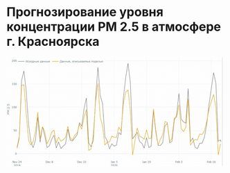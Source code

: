 # Прогнозирование уровня концентрации PM 2.5 в атмосфере г. Красноярска  
![](https://github.com/Nikita-Lev/Forecasting-PM-2.5-in-the-atmosphere-of-Krasnoyarsk/blob/main/prediction_demo.gif)
